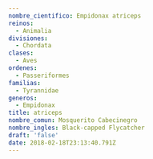 ```yaml
---
nombre_cientifico: Empidonax atriceps
reinos:
  - Animalia
divisiones:
  - Chordata
clases:
  - Aves
ordenes:
  - Passeriformes
familias:
  - Tyrannidae
generos:
  - Empidonax
title: atriceps
nombre_comun: Mosquerito Cabecinegro
nombre_ingles: Black-capped Flycatcher
draft: 'false'
date: 2018-02-18T23:13:40.791Z
---
```


